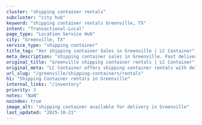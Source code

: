 ```yaml
---
cluster: "shipping container rentals"
subcluster: "city hub"
keyword: "shipping container rentals Greenville, TX"
intent: "Transactional-Local"
page_type: "Location Service Hub"
city: "Greenville, TX"
service_type: "shipping container"
title_tag: "Xer shipping container Sales in Greenville | LC Container"
meta_description: "shipping container sales in Greenville. Fast delivery, competitive pricing. Serving shipping containers area. Quote ID: GO9. Call (214) 524-4168 for your free quote today."
original_title: "Greenville shipping container rentals | LC Container"
original_meta: "LC Container offers shipping container rentals with delivery in Greenville, TX. Local. Fast quotes. Since 2003."
url_slug: "/greenville/shipping-containers/rentals"
h1: "Shipping Container rentals in Greenville"
internal_links: "/inventory"
priority: 3
notes: "NaN"
noindex: true
image_alt: "shipping container available for delivery in Greenville"
last_updated: "2025-10-21"
---
```


<!-- TODO: Add unique city/inventory copy, images, and internal links here. -->
